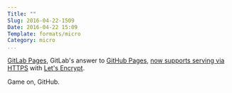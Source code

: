 ```yaml
---
Title: ""
Slug: 2016-04-22-1509
Date: 2016-04-22 15:09
Template: formats/micro
Category: micro
...
```


[GitLab Pages], GitLab's answer to [GitHub Pages], [now supports serving via HTTPS][TLS] with [Let's Encrypt].

Game on, GitHub.

[GitLab Pages]: http://doc.gitlab.com/ee/pages/README.html
[GitHub Pages]: https://pages.github.com
[TLS]: https://about.gitlab.com/2016/04/11/tutorial-securing-your-gitlab-pages-with-tls-and-letsencrypt/?ut
[Let's Encrypt]: https://letsencrypt.org
